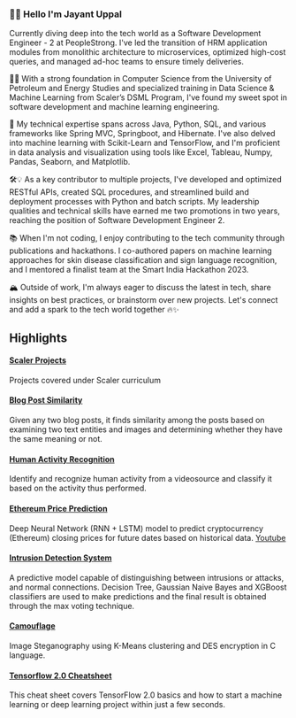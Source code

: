 ### 👋🏽 Hello I'm Jayant Uppal

Currently diving deep into the tech world as a Software Development Engineer - 2 at PeopleStrong. I've led the transition of HRM application modules from monolithic architecture to microservices, optimized high-cost queries, and managed ad-hoc teams to ensure timely deliveries.

🚀✨ With a strong foundation in Computer Science from the University of Petroleum and Energy Studies and specialized training in Data Science & Machine Learning from Scaler’s DSML Program, I've found my sweet spot in software development and machine learning engineering. 

🌇 My technical expertise spans across Java, Python, SQL, and various frameworks like Spring MVC, Springboot, and Hibernate. I've also delved into machine learning with Scikit-Learn and TensorFlow, and I'm proficient in data analysis and visualization using tools like Excel, Tableau, Numpy, Pandas, Seaborn, and Matplotlib.

🛠️💡 As a key contributor to multiple projects, I've developed and optimized RESTful APIs, created SQL procedures, and streamlined build and deployment processes with Python and batch scripts. My leadership qualities and technical skills have earned me two promotions in two years, reaching the position of Software Development Engineer 2.

📚 When I'm not coding, I enjoy contributing to the tech community through publications and hackathons. I co-authored papers on machine learning approaches for skin disease classification and sign language recognition, and I mentored a finalist team at the Smart India Hackathon 2023.

🏔 Outside of work, I'm always eager to discuss the latest in tech, share insights on best practices, or brainstorm over new projects. Let's connect and add a spark to the tech world together 🔥✨

<!-- ![Jayant's Github Stats](https://github-readme-stats.vercel.app/api?username=JayantUppal&theme=prussian&show_icons=true) -->

<!-- ![Top Langs](https://github-readme-stats.vercel.app/api/top-langs/?username=JayantUppal&theme=prussian&layout=compact) -->

## Highlights

#### [Scaler Projects](https://github.com/JayantUppal/Scaler-Projects)
Projects covered under Scaler curriculum

#### [Blog Post Similarity](https://github.com/JayantUppal/Infinity/tree/master/AlphaAI/Blog-Post-Similarity) 
Given any two blog posts, it finds similarity among the posts based on examining two text entities and images and determining whether they have the same meaning or not.

#### [Human Activity Recognition](https://github.com/JayantUppal/Infinity/tree/master/AlphaAI/Human-Activity-Recognition)
Identify and recognize human activity from a videosource and classify it based on the activity thus performed.

#### [Ethereum Price Prediction](https://github.com/JayantUppal/Infinity/blob/master/Data%20Science/Task-6) 
Deep Neural Network (RNN + LSTM) model to predict cryptocurrency (Ethereum) closing prices for future dates based on historical data.
[Youtube](https://www.youtube.com/watch?v=QkYd4D4Oa60)

#### [Intrusion Detection System](https://github.com/JayantUppal/Intrusion-Detection-System)
A predictive model capable of distinguishing between intrusions or attacks, and normal connections. Decision Tree, Gaussian Naive Bayes and XGBoost classifiers are used to make predictions and the final result is obtained through the max voting technique.

#### [Camouflage](https://github.com/Honey20/Camouflage)
Image Steganography using K-Means clustering and DES encryption in C language.

#### [Tensorflow 2.0 Cheatsheet](https://www.linkedin.com/posts/jayant-uppal_tensorflow-20-cheat-sheet-activity-6783846318893879297-brD1)
This cheat sheet covers TensorFlow 2.0 basics and how to start a machine learning or deep learning project within just a few seconds.
